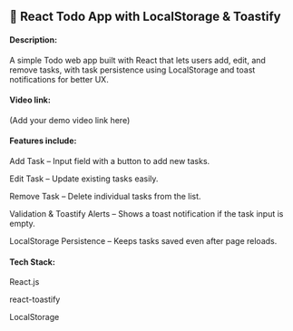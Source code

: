 <h2>📝 React Todo App with LocalStorage & Toastify</h2>

<h4>Description:</h4>

A simple Todo web app built with React that lets users add, edit, and remove tasks, with task persistence using LocalStorage and toast notifications for better UX.

<h4>Video link:</h4> (Add your demo video link here)

<h4>Features include:</h4>

Add Task – Input field with a button to add new tasks.

Edit Task – Update existing tasks easily.

Remove Task – Delete individual tasks from the list.

Validation & Toastify Alerts – Shows a toast notification if the task input is empty.

LocalStorage Persistence – Keeps tasks saved even after page reloads.

<h4>Tech Stack:</h4>

React.js

react-toastify

LocalStorage


